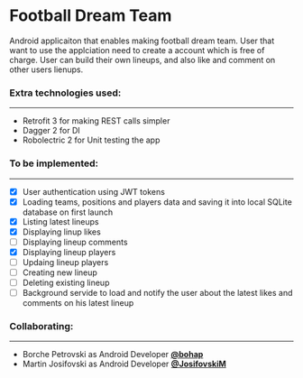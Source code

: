 # Football Dream Team

Android applicaiton that enables making football dream team. User that want to use the applciation need to create a account which is free of charge. User can build their own lineups, and also like and comment on other users lienups.

### Extra technologies used:
---
* Retrofit 3 for making REST calls simpler
* Dagger 2 for DI
* Robolectric 2 for Unit testing the app

### To be implemented:
---
- [x] User authentication using JWT tokens
- [x] Loading teams, positions and players data and saving it into local SQLite database on first launch
- [x] Listing latest lineups
- [x] Displaying linup likes
- [ ] Displaying lineup comments
- [x] Displaying lineup players
- [ ] Updaing lineup players
- [ ] Creating new lineup
- [ ] Deleting existing lineup
- [ ] Background servide to load and notify the user about the latest likes and comments on his latest lineup

### Collaborating:
---
- Borche Petrovski as Android Developer [**@bohap**](https://github.com/bohap)
- Martin Josifovski as Android Developer [**@JosifovskiM**](https://github.com/JosifovskiM)